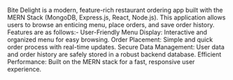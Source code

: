 Bite Delight is a modern, feature-rich restaurant ordering app built with the MERN Stack (MongoDB, Express.js, React, Node.js). This application allows users to browse an enticing menu, place orders, and save order history.
Features are as follows:-
User-Friendly Menu Display: Interactive and organized menu for easy browsing.
Order Placement: Simple and quick order process with real-time updates.
Secure Data Management: User data and order history are safely stored in a robust backend database.
Efficient Performance: Built on the MERN stack for a fast, responsive user experience.
